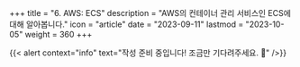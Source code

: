 +++
title = "6. AWS: ECS"
description = "AWS의 컨테이너 관리 서비스인 ECS에 대해 알아봅니다."
icon = "article"
date = "2023-09-11"
lastmod = "2023-10-05"
weight = 360
+++

{{< alert context="info" text="작성 준비 중입니다! 조금만 기다려주세요. 🥹" />}}
